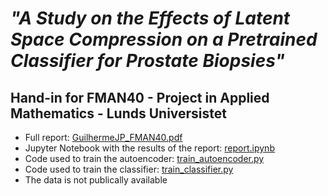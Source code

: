 # _"A Study on the Effects of Latent Space Compression on a Pretrained Classifier for Prostate Biopsies"_
## Hand-in for FMAN40 - Project in Applied Mathematics - Lunds Universistet

- Full report: [GuilhermeJP_FMAN40.pdf](GuilhermeJP_FMAN40.pdf)
- Jupyter Notebook with the results of the report: [report.ipynb](report.ipynb)
- Code used to train the autoencoder: [train_autoencoder.py](train_autoencoder.py)
- Code used to train the classifier: [train_classifier.py](train_classifier.py)
- The data is not publically available
